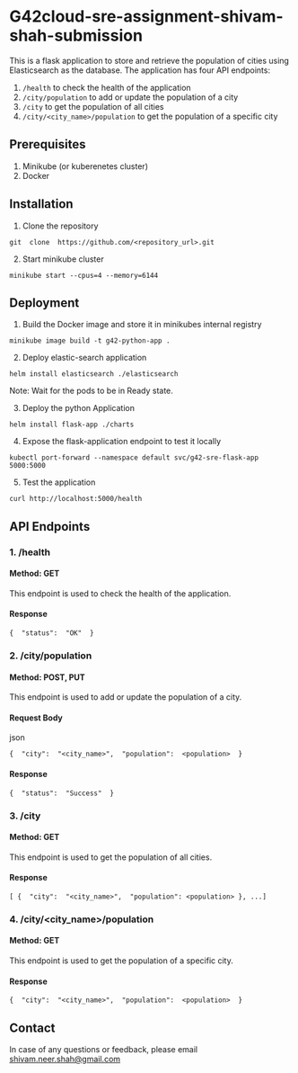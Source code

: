 # G42cloud-sre-assignment-shivam-shah-submission

This is a flask application to store and retrieve the population of cities using Elasticsearch as the database. The application has four API endpoints:

1.  `/health` to check the health of the application
2.  `/city/population` to add or update the population of a city
3.  `/city` to get the population of all cities
4.  `/city/<city_name>/population` to get the population of a specific city

## Prerequisites

1. Minikube (or kuberenetes cluster) 
2. Docker

## Installation

1.  Clone the repository

`git  clone  https://github.com/<repository_url>.git`

2.  Start minikube cluster 

`minikube start --cpus=4 --memory=6144`

## Deployment

1.  Build the Docker image and store it in minikubes internal registry

`minikube image build -t g42-python-app .`

2.  Deploy elastic-search application

`helm install elasticsearch ./elasticsearch`

Note: Wait for the pods to be in Ready state.

3.  Deploy the python Application

`helm install flask-app ./charts`

4.  Expose the flask-application endpoint to test it locally

`kubectl port-forward --namespace default svc/g42-sre-flask-app 5000:5000`

5.  Test the application

`curl http://localhost:5000/health`

## API Endpoints

### 1. /health

#### Method: GET

This endpoint is used to check the health of the application.

#### Response

`{  "status":  "OK"  }`

### 2. /city/population

#### Method: POST, PUT

This endpoint is used to add or update the population of a city.

#### Request Body

json

`{  "city":  "<city_name>",  "population":  <population>  }`

#### Response

`{  "status":  "Success"  }`

### 3. /city

#### Method: GET

This endpoint is used to get the population of all cities.

#### Response

`[ {  "city":  "<city_name>",  "population": <population> }, ...]`

### 4. /city/<city_name>/population

#### Method: GET

This endpoint is used to get the population of a specific city.

#### Response

`{  "city":  "<city_name>",  "population":  <population>  }`



## Contact

In case of any questions or feedback, please email [shivam.neer.shah@gmail.com](mailto:shivam.neer.shah@gmail.com)